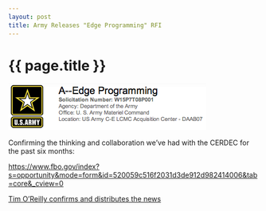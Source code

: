 ```yaml
---
layout: post
title: Army Releases "Edge Programming" RFI
---
```


{{ page.title }}
================

![](/images/fbo-edge-programming.png)

Confirming the thinking and collaboration we’ve had with the CERDEC for
the past six months:

<https://www.fbo.gov/index?s=opportunity&mode=form&id=520059c516f2031d3de912d982414006&tab=core&_cview=0>

[Tim O’Reilly confirms and distributes the
news](http://twitter.com/timoreilly/status/4850042233)
